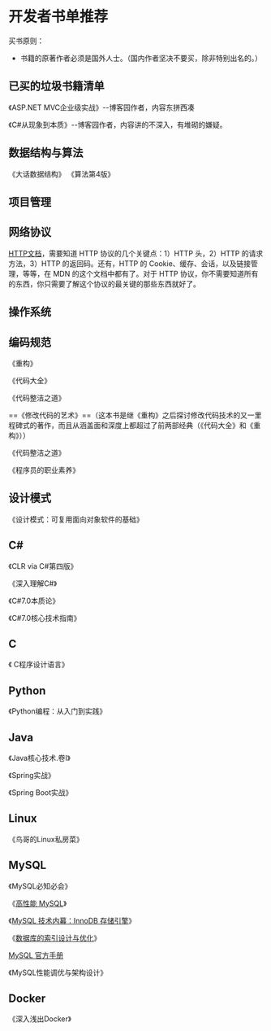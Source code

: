 # 开发者书单推荐

买书原则：

- 书籍的原著作者必须是国外人士。（国内作者坚决不要买，除非特别出名的。）

  





## 已买的垃圾书籍清单

《ASP.NET MVC企业级实战》--博客园作者，内容东拼西凑

《C#从现象到本质》--博客园作者，内容讲的不深入，有堆砌的嫌疑。







## 数据结构与算法

《大话数据结构》
《算法第4版》



## 项目管理



## 网络协议

[HTTP文档](https://developer.mozilla.org/zh-CN/docs/Web/HTTP)，需要知道 HTTP 协议的几个关键点：1）HTTP 头，2）HTTP 的请求方法，3）HTTP 的返回码。还有，HTTP 的 Cookie、缓存、会话，以及链接管理，等等，在 MDN 的这个文档中都有了。对于 HTTP 协议，你不需要知道所有的东西，你只需要了解这个协议的最关键的那些东西就好了。







## 操作系统





## 编码规范

《重构》

《代码大全》

《代码整洁之道》

==《修改代码的艺术》==（这本书是继《重构》之后探讨修改代码技术的又一里程碑式的著作，而且从涵盖面和深度上都超过了前两部经典（《代码大全》和《重构》））

《代码整洁之道》

《程序员的职业素养》



## 设计模式

《设计模式：可复用面向对象软件的基础》





## C#

《CLR via C#第四版》

《深入理解C#》

《C#7.0本质论》

《C#7.0核心技术指南》



## C

《 C程序设计语言》





## Python

《Python编程：从入门到实践》





## Java

《Java核心技术.卷I》

《Spring实战》

《Spring Boot实战》





## Linux

《鸟哥的Linux私房菜》





## MySQL

《MySQL必知必会》

《[高性能 MySQL](https://book.douban.com/subject/23008813/)》

《[MySQL 技术内幕：InnoDB 存储引擎](https://book.douban.com/subject/24708143/)》

《[数据库的索引设计与优化](https://book.douban.com/subject/26419771/)》

[MySQL 官方手册](https://dev.mysql.com/doc/)

《MySQL性能调优与架构设计》



## Docker 

《深入浅出Docker》

